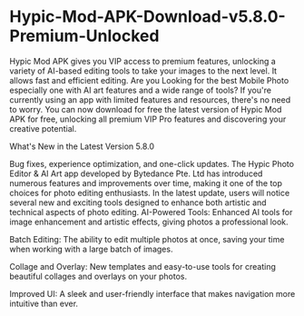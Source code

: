 # Hypic-Mod-APK-Download-v5.8.0-Premium-Unlocked
Hypic Mod APK gives you VIP access to premium features, unlocking a variety of AI-based editing tools to take your images to the next level. It allows fast and efficient editing.
Are you Looking for the best Mobile Photo especially one with AI art features and a wide range of tools? If you're currently using an app with limited features and resources, there's no need to worry. You can now download for free the latest version of Hypic Mod APK for free, unlocking all premium VIP Pro features and discovering your creative potential.

What's New in the Latest Version 5.8.0

Bug fixes, experience optimization, and one-click updates.
The Hypic Photo Editor & AI Art app developed by Bytedance Pte. Ltd has introduced numerous features and improvements over time, making it one of the top choices for photo editing enthusiasts. In the latest update, users will notice several new and exciting tools designed to enhance both artistic and technical aspects of photo editing.
AI-Powered Tools: Enhanced AI tools for image enhancement and artistic effects, giving photos a professional look.

Batch Editing: The ability to edit multiple photos at once, saving your time when working with a large batch of images.

Collage and Overlay: New templates and easy-to-use tools for creating beautiful collages and overlays on your photos.

Improved UI: A sleek and user-friendly interface that makes navigation more intuitive than ever.
